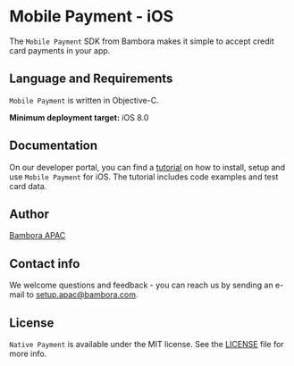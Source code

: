 # Mobile Payment - iOS

The `Mobile Payment` SDK from Bambora makes it simple to accept credit card payments in your app.

## Language and Requirements

`Mobile Payment` is written in Objective-C.

**Minimum deployment target:** iOS 8.0

## Documentation

On our developer portal, you can find a [tutorial](https://dev-apac.bambora.com/) on how to install, setup and use `Mobile Payment` for iOS. The tutorial includes code examples and test card data.

## Author

[Bambora APAC](http://www.bambora.com/en/au/)

## Contact info

We welcome questions and feedback - you can reach us by sending an e-mail to [setup.apac@bambora.com](mailto:setup.apac@bambora.com).

## License

`Native Payment` is available under the MIT license. See the [LICENSE](LICENSE) file for more info.

